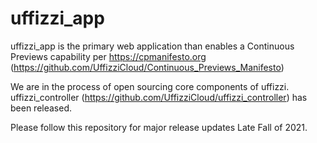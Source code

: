 # uffizzi_app
uffizzi_app is the primary web application than enables a Continuous Previews capability per https://cpmanifesto.org (https://github.com/UffizziCloud/Continuous_Previews_Manifesto)

We are in the process of open sourcing core components of uffizzi. uffizzi_controller (https://github.com/UffizziCloud/uffizzi_controller) has been released.

Please follow this repository for major release updates Late Fall of 2021.
